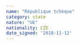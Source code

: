```yaml
---
name: "République tchèque"
category: state
nature: "UE"
nationality: CZE
date_signed: '2018-11-12'
---
```

    